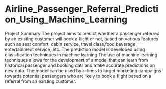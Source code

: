 # Airline_Passenger_Referral_Prediction_Using_Machine_Learning

Project Summary
The project aims to predict whether a passenger referred by an existing customer will book a flight or not, based on various features such as seat comfort, cabin service, travel class,food beverage , entertainment service, etc. The prediction model is developed using classification techniques in machine learning.The use of machine learning techniques allows for the development of a model that can learn from historical passenger and booking data and make accurate predictions on new data. The model can be used by airlines to target marketing campaigns towards potential passengers who are likely to book a flight based on a referral from an existing customer.
